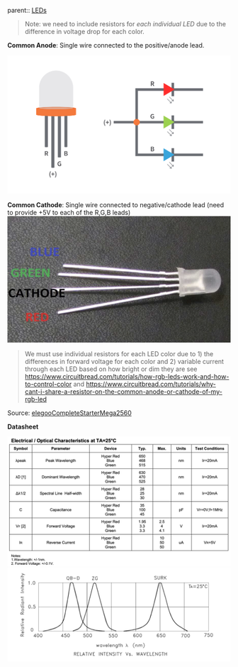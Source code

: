 parent:: [LEDs](LEDs.md)

> Note: we need to include resistors for _each individual LED_ due to the difference in voltage drop for each color.

**Common Anode**:
Single wire connected to the positive/anode lead.

![rgb-led-common-anode](Personal%20Folders/that_marouk_ish/attachments/rgb-led-common-anode.png)


**Common Cathode**:
Single wire connected to negative/cathode lead (need to provide +5V to each of the R,G,B leads)
   ![](Personal%20Folders/that_marouk_ish/attachments/Pasted%20image%2020221004160017.png)

> We must use individual resistors for each LED color due to 1) the differences in forward voltage for each color and 2) variable current through each LED based on how bright or dim they are see  https://www.circuitbread.com/tutorials/how-rgb-leds-work-and-how-to-control-color and https://www.circuitbread.com/tutorials/why-cant-i-share-a-resistor-on-the-common-anode-or-cathode-of-my-rgb-led

Source: [elegooCompleteStarterMega2560](elegooCompleteStarterMega2560)

**Datasheet**


![](Personal%20Folders/that_marouk_ish/attachments/Pasted%20image%2020221015204959.png)
![](Personal%20Folders/that_marouk_ish/attachments/Pasted%20image%2020221015205032.png)